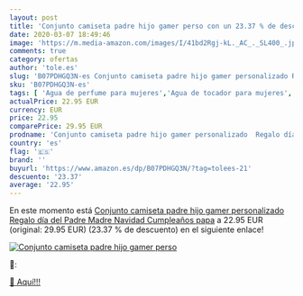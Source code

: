 ```yaml
---
layout: post
title: 'Conjunto camiseta padre hijo gamer perso con un 23.37 % de descuento'
date: 2020-03-07 18:49:46
image: 'https://m.media-amazon.com/images/I/41bd2Rgj-kL._AC_._SL400_.jpg'
comments: true
category: ofertas
author: 'tole.es'
slug: 'B07PDHGQ3N-es Conjunto camiseta padre hijo gamer personalizado Regalo...'
sku: 'B07PDHGQ3N-es'
tags: [ 'Agua de perfume para mujeres','Agua de tocador para mujeres','Almacenaje de adornos festivos','Almacenamiento y organización','Belleza','Fragancias para mujeres','Hogar y cocina','Juguetes','Juguetes electrónicos','Juguetes y juegos','Perfumes y fragancias','Productos para el cuidado de la piel','Sets y juegos para el cuidado de la piel','Videojuegos para niños','navidad', ]
actualPrice: 22.95 EUR
currency: EUR
price: 22.95
comparePrice: 29.95 EUR
prodname: 'Conjunto camiseta padre hijo gamer personalizado  Regalo día del Padre  Madre  Navidad  Cumpleaños papa'
country: 'es'
flag: '🇪🇸'
brand: ''
buyurl: 'https://www.amazon.es/dp/B07PDHGQ3N/?tag=tolees-21'
descuento: '23.37'
average: '22.95'
---
```


En este momento está [Conjunto camiseta padre hijo gamer personalizado  Regalo día del Padre  Madre  Navidad  Cumpleaños papa](https://www.amazon.es/dp/B07PDHGQ3N/?tag=tolees-21) a 22.95 EUR (original: 29.95 EUR) (23.37 %  de descuento) en el siguiente enlace!

[![Conjunto camiseta padre hijo gamer perso](https://m.media-amazon.com/images/I/41bd2Rgj-kL._AC_._SL400_.jpg)](https://www.amazon.es/dp/B07PDHGQ3N/?tag=tolees-21)

🔎:


[🛒 Aquí!!!](https://www.amazon.es/dp/B07PDHGQ3N/?tag=tolees-21)
